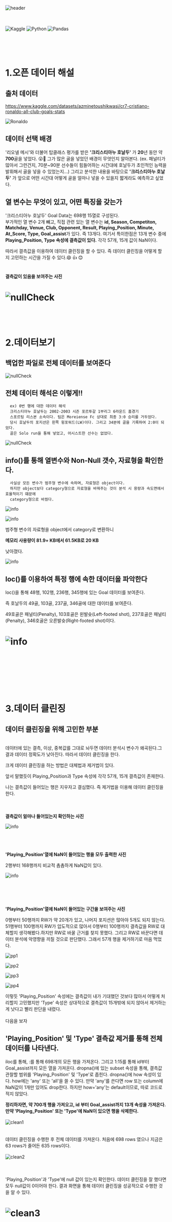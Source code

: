 ![header](https://capsule-render.vercel.app/api?type=wave&color=auto&height=300&section=header&text=호날두%20Goal%20Data를%20이용한%20데이터%20분석%20시각화&fontSize=35)

\
\
![Kaggle](https://img.shields.io/badge/Kaggle-035a7d?style=for-the-badge&logo=kaggle&logoColor=white) ![Python](https://img.shields.io/badge/python-3670A0?style=for-the-badge&logo=python&logoColor=ffdd54) ![Pandas](https://img.shields.io/badge/pandas-%23150458.svg?style=for-the-badge&logo=pandas&logoColor=white)


\
\
1.오픈 데이터 해설
================
##  **출처 데이터**
https://www.kaggle.com/datasets/azminetoushikwasi/cr7-cristiano-ronaldo-all-club-goals-stats

![Ronaldo](./image/Ronaldo.png)


##  **데이터 선택 배경**


 '리오넬 메시'와 더불어 탑클래스 평가를 받은
**'크리스티아누 호날두'** 가 **20**년 동안 약 **700**골을 넣었다. 😮👏  그가 많은 골을 넣었던 배경이 무엇인지 알아본다.
 (ex. 패널티가 많아서 그런건지, 70분~90분 선수들이 힘들어하는 시간대에 호날두가 초인적인 능력을 발휘해서 골을 넣을 수 있었는지...)
 그리고 분석한 내용을 바탕으로 **'크리스티아누 호날두'** 가
 앞으로 어떤 시간대 어떻게 골을 얼마나 넣을 수 있을지
 짧게라도 예측하고 싶었다.

## **열 변수는 무엇이 있고, 어떤 특징을 갖는가**
 '크리스티아누 호날두' Goal Data는 698행 15열로 구성된다.<br>
 부가적인 열 변수 2개 뺴고,
 직접 관련 있는 열 변수는 **id, Season, Competiton, Matchday, Venue, Club, Opponent, Result, Playing_Position, Minute, At_Score, Type, Goal_assist**가 있다. 즉 13개다.
 여기서 특이한점은 13개 변수 중에
**Playing_Position, Type 속성에 결측값이 있다.**
 각각 57개, 15개 값이 NaN이다.


 따라서 결측값을 이용하여 데이터 클린징을 할 수 있다.
 즉 데이터 클린징을 어떻게 할 지 고민하는 시간을 가질 수 있다.😄 👍 😊
 \
 \
 \
__결측값이 있음을 보여주는 사진__

![nullCheck](./image/nullCheck.png)
\
\
\
\
 2.데이터보기
============

## **백업한 파일로 전체 데이터를 보여준다**

![nullCheck](./image/capture1.png)

## **전체 데이터 해석은 이렇게!!**


      ex) 0번 행에 대한 데이터 해석
      크리스티아누 호날두는 2002-2003 시즌 포르투갈 1부리그 6라운드 홈경기
      스포르팅 리스본 소속이다. 팀은 Moreiense Fc 상대로 최종 3:0 승리를 거두었다.
      당시 호날두의 포지션은 왼쪽 윙포워드(LW)이다. 그리고 34분에 골을 기록하여 2:0이 되었다.
      골은 Solo run을 통해 넣었고, 어시스트한 선수는 없었다.


![nullCheck](./image/goalInfo.png)
## **info()를 통해 열변수와 Non-Null 갯수, 자료형을 확인한다.**
      사실상 모든 변수가 범주형 변수에 속하며, 자료형은 object이다.
      하지만 object보다 category형으로 자료형을 바꿔주는 것이 분석 시 용량과 속도면에서 효율적이기 떄문에
      category형으로 바꿨다.

![info](./image/info.png)



![info](./image/astype_code.png)




범주형 변수의 자료형을 object에서 category로 변환하니

**메모리 사용량이 81.9+ KB에서 61.5KB로 20 KB**

 낮아졌다.


![info](./image/afterInfo.png)
## **loc()를 이용하여 특정 행에 속한 데이터을 파악한다**

loc()을 통해 48행, 102행, 236행, 345행에 있는 Goal 데이터를 보여준다.


즉 호날두의 49골, 103골, 237골, 346골에 대한 데이터를 보여준다.


49호골은 패널티(Penalty), 103호골은 왼발슛(Left-footed shot),
237호골은 패널티(Penalty), 346호골은 오른발슛(Right-footed shot)이다.

![info](./image/partialInfo.png)
\
\
\
\
\
\
3.데이터 클린징
============

## **데이터 클린징을 위해 고민한 부분**
\
데이터에 있는 결측, 이상, 중복값를 그대로 놔두면 데이터 분석시 변수가 왜곡된다.그 결과 데이터 정확도가 낮아진다. 따라서 데이터 클린징을 한다.

크게 데이터 클린징을 하는 방법은 대체법과 제거법이 있다.


앞서 말했듯이 Playing_Position과 Type 속성에 각각 57개, 15개 결측값이 존재한다.


나는 결측값이 들어있는 행은 지우자고 결심했다. 즉 제거법을 이용해 데이터 클린징을 한다.
\
\
\
\
__결측값이 얼마나 들어있는지 확인하는 사진__

![info](./image/nullSum.png)
\
\
\
\
\
__'Playing_Position'열에 NaN이 들어있는 행을 모두 출력한 사진__



2행부터 168행까지 비교적 촘촘하게 NaN값이 있다.



![info](./image/PositionNull3.png)
\
\
\
\
\
\
__'Playing_Position'열에 NaN이 들어있는 구간을 보여주는 사진__

0행부터 50행까지 RW가 약 20개가 있고, 나머지 포지션은 많아야 5개도 되지 않는다.
51행부터 100행까지 RW가 압도적으로 많아서 0행부터 100행까지 결측값을 RW로 대체할지 생각해봤다.하지만 RW로 바꿀 근거를 찾지 못했다. 그리고 RW로 바꾼다면 데이터 분석에 악영향을 끼칠 것으로 판단했다. 그래서 57개 행을 제거하기로 마음 먹었다.

![pp1](./image/pp1.png)



![pp2](./image/pp2.png)



![pp3](./image/pp3.png)



![pp4](./image/pp4.png)


이렇듯 'Playing_Position' 속성에는 결측값이 내가 기대했던 것보다 
많아서 어떻게 처리할지 고민했지만
'Type' 속성은 상대적으로 결측값이 15개밖에 되지 않아서 제거하는게 낫다고 빨리 판단을 내렸다.
\
\
다음을 보자
## **'Playing_Position' 및 'Type' 결측값 제거를 통해 전체 데이터를 나타낸다.**

iloc를 통해, :를 통해 698개의 모든 행을 가져온다.
그리고 1:15를 통해 id부터 Goal_assist까지 모든 열을 가져온다.
dropna()에 있는 subset 속성을 통해, 결측값 관찰할 범위를
'Playing_Position' 및 'Type'로 좁힌다.
dropna()에 how 속성이 있다. how에는 'any' 또는 'all'을 쓸 수 있다.
만약 'any'를 쓴다면 row 또는 column에 NaN값이 1개만 있어도 drop한다. 
하지만 how='any'는 default이므로, 따로 코드로 적지 않았다.

**정리하자면, 약 700개 행을 가져오고, id 부터 Goal_assist까지 13개 속성을 가져온다. 만약 'Playing_Position' 또는 'Type'에 NaN이 있으면 행을 삭제한다.**
\
\
![clean1](./image/clean1.png)
\
\
\
데이터 클린징을 수행한 후  전체 데이터를 가져온다.
처음에 698 rows 였으나 지금은 63 rows가 줄어든 635 rows이다.
\
\
![clean2](./image/clean2.png)
\
\
\
\
'Playing_Position'과 'Type'에 null 값이 있는지 확인한다.
데이터 클린징을 잘 했다면 모두 null값이 0이어야 한다.
결과 화면을 통해 데이터 클린징을 성공적으로 수행한 것을 알 수 있다.

![clean3](./image/clean3.png)
\
\
\
\
\
\
4.데이터 탐색
============

## **데이터 탐색에 대한 개인적 의견**

나는 개인적으로 데이터 탐색이 제일 중요하다고 생각한다. 물론 데이터 클린징도 중요하다. 하지만 어떤 분석 기법을 사용하느냐에 따라 분석의 정확도가 결정된다. 어떤 분석 기법을 사용하느냐가 곧 데이터 탐색이다.

## **어떻게 분석할 것인가??**

골을 어떻게 넣었는지 나타내는 'Type' 속성을 가지고
여러 변수와 이중분석, 다변량 분석을 시도한다.

## **'Playing_Position'과 'Type' 속성을 이용한 이중 변수 분석**

어떤 포지션에서 어떻게 골을 기록했는지 알기 위해 분석했다.

![analyze777](./image/analyze777.png)


![analyze2](./image/analyze2.png)

## **'Goal_Division','Type' 속성을 이용한 이중변수 분석**

'Minute'이 문자열형이다. 
나는 이 속성을 int형으로 바꿔서 0 ~ 15분은 1,
16 ~ 30분은 2, 31 ~ 45분은 3, 46 ~ 60분은 4, 
61 ~ 75분은 5, 76 ~ 90분은 6으로 표현하고 싶었다.
하지만 그렇게 하면 골 분포도가 세밀해진다. 그 결과 데이터 분석하기 힘들다. 
따라서 0 ~ 30분은 1, 31 ~ 60분은 2, 61 ~ 90분은 3으로 표현한다.
그러려면 결과를 담을 새로운 파생변수가 필요했다. 그래서 파생변수 Goal_Division 을 만들었다.

파생변수를 만든 이유는 그룹분석을 원활하게 하고 싶었다.

![goal_division1](./image/goal_division1.png)
\
\
\
\
\
'Minute' 속성이 'category'에서 'int32'로 변화됬다.

![goal_division2](./image/goal_division2.png)
\
\
\
\
\
\
'Minute' 속성의 값을 하나씩 확인한다.
이 값을 func() 함수 매개변수로 넘긴다.
매개변수의 값에 따라 조건에 따라 1 또는 2 또는 3이 반환된다.
반환된 값을 파생변수 'Goal_Division'에 하나씩 넣는다.

![goal_division3](./image/goal_division3.png)
\
\
\
\
\
\
전체 데이터를 출력해서 파생변수가 저장됬는지 확인한다.

![goal_division4](./image/goal_division4.png)
\
\
\
\
\
\
\
Goal_Division을 이용해 그룹분석을 시도한다.

![goal_division5](./image/goal_division5.png)



![goal_division6](./image/goal_division6.png)



![goal_division7](./image/goal_division7.png)


## **'Goal_Division', 'Playing_Position' 그리고 'Type' 속성을 이용한 다변량 분석**



이번 분석은 어떤 포지션에서 뛰면서, 어떤 시간대에, 어떻게 골을 넣었는지 분석하는 것이다.

사실 4개, 5개 변수를 이용해 다변량 분석하고 싶었다.
하지만 그렇게 하기에 내 실력이 부족하다.
따라서 3개 변수를 이용해 분석한다.

이번 분석이 내가 가장 공들인 부분이다.

![da1](./image/da1.png)
\
\
\
\
\
\
__0 ~ 30분에 어떤 포지션으로 어떻게 골 넣었는지 확인한다.
그리고 이해하기 쉽게 공격 포인트 갯수를 보여준다.__


![da2](./image/da2.png)


![count1](./image/count1.png)


![da3](./image/da3.png)


![count2](./image/count2.png)


![da4](./image/da4.png)


![count3](./image/count3.png)
\
\
\
\
\
\
__31 ~ 60분에 어떤 포지션으로 어떻게 골 넣었는지 확인한다.
그리고 이해하기 쉽게 공격 포인트 갯수를 보여준다.__
\
\
![da5](./image/da5.png)


![count4](./image/count4.png)


![da6](./image/da6.png)


![count5](./image/count5.png)


![da7](./image/da7.png)


![count6](./image/count6.png)
\
\
\
\
\
\
\
__61 ~ 90분에 어떤 포지션으로 어떻게 골 넣었는지 확인한다.
그리고 이해하기 쉽게 공격 포인트 갯수를 보여준다.__



![da8](./image/da8.png)


![count7](./image/count7.png)



![da9](./image/da9.png)


![count8](./image/count8.png)



![da10](./image/da10.png)


![count9](./image/count9.png)
\
\
\
\
\
\
\
5.데이터 시각화
============   

## **Matplotlib 보다 Seaborn을 사용한 이유**

Seaborn은 Matplotlib보다 고급 시각화 기능을 제공한다. 예를 들어 HeatMap과 같은 다양한 그래프를 제공한다. 그리고 코드를 간결하게 써도, 한 눈에 알아볼 수 있는 그림을 만들 수 있다. 
이것이 내가 Seaborn을 선택한 이유다.
두번쨰, HeatMap을 쓰기 위해서다. 시각화에 쓰일 변수가 모두 범주형이기 떄문에 
HeatMap를 선택할 수 밖에 없었다.



## **어떤 변수를 가지고 시각화할 것인가??**

아까 3개 변수를 이용한 다변량 분석 내용을 토대로 시각화할 것이다.

## **시각화 프로세스**

matplotlib.colors 자칭 mcl과 LinearSegmentedColormap은
HeatMap으로 시각화할 떄, 값에 따라 색깔을 진하게, 옅게 하는 역할을 한다.
\
\
![visualization1](./image/visualization1.png)
\
\
\
\
새로운 DataFrame를 만들 떄 값으로 넣기 위해
list로 만드는 작업이다.

LW_Goal_List1를 출력했더니 어떻게 골을 넣었는지에 대한 갯수가 나온다.
아래 사진 골 갯수와 같다.

![visualization3](./image/visualization3.png)



![visualization4](./image/visualization4.png)
\
\
\
\
새로운 DataFrame를 만들기 위해 x축, y축 그리고 안에 들어갈 값을 넣어준다.
x축은 Goal_Division 역할을 한다.
y축은 Playing_Position + Type 역할을 한다.
안에 들어가는 것은 x축과 y축을 만족하는 값이다.


![visualization2](./image/visualization2.png)
\
\
\
\
\
비로소 DataFrame를 만들고, Seaborn Heatmap으로 데이터 시각화 한다.
시각화 그래프에 대한 크기, 배경색 그리고 폰트 사이즈까지 설정한다.

![visualization5](./image/visualization5.png)
\
\
\
시각화한 그래프다.

![visualization6](./image/visualization6.png)
\
\
\
\
6.데이터 분석 결과
============   


1. 호날두 명성에 비해, 프리킥 골은 손꼽힐만큼 적다.

2. 데이터 클린징으로 698개에서 65개 줄어든 635개에서
   패널티 킥이 100개보다 많다. 즉 패널티 킥을 통한 골이 많다.

3. 호날두는 후반으로 갈수록 공격 포인트가 많다.

4. RW으로 나선 호날두는 LW, CF에 비해 활약도가 적다.

5. 오른발이 주발답게, 오른발을 통한 골이 가장 많다.

6. 왼발 또한 잘쓴다. 특히 LW로 나설 떄 알 수 있다.

7. LW에서 헤더 골을 많이 기록했다. 호날두는 슛뿐만 아니라 헤더능력도 좋다.


7.차별화 포인트
=================

1. 3개 변수를 이용하여 입체적으로 데이터 분석/시각화 했다.


8.수업을 마치며 느낀점
============   

__자신이 원하는 데이터 구조를 만들기 위해 날밤을 새우다가도, 구글링을 통해 영감을 받는다.
그것이 바로 데이버 분석/시각화다.__

대학교에 입학하고 4학년인 지금까지 나의 주관심 분야는 개발/프로그래밍 영역이다.
구체적으로 말하면 Java/Kotlin을 통한 모바일 앱 개발이다. 하지만 데이터 사이언스 영역의 인공지능, 크롤링과 같은 기술과 모바일 기술을 융합해 새로운 콘텐츠를 만들 수 있다는 것을 알게 되었다. 내가 빅데이터 수업을 듣게 된 배경도 그러한 맥락과 관련있다.

수업을 듣고, 데이터 분석 파이프라인을 통해 실습하면서 데이터가 지닌 중요성을 느꼈다.
그리고 여러 전문가가 IT 시대가 아니라 DT 시대라고 말하는 것을 이해할 수 있었다.흩뿌려진 데이터를 모아 상황을 판단하고, 예측까지 할 수 있기 떄문이다.
하지만 내가 원하는 답을 찾기까지 과정이 결코 쉽지 않다. 기호에 맞는 데이터를 찾기 힘들기 떄문이다. 결국 데이터 클린징, 전처리, 조직화 하는 작업이 필요하다. 데이터사이언티스트가 하는 일의 업무 중에 80%임을 수업을 통해 들었지만, 실습을 통해 체감할 수 있었다.
위 작업을 수행하면서 시행착오를 많이 겪었다. 문법도 문법이지만, 더 큰 문제는 어떻게 전처리, 조직화 해야 분석 결과를 도출하고 시각화가 가능한지에 대한 질문이었다. 구글링을 통해 영감을 얻다가도, 다음 단계를 진행하려 하면 막혀서 몇 시간을 붙잡기도 했다. 
하지만 결국 내가 보고 싶어했던 부분을 눈으로 확인할 수 있었다. 









   














